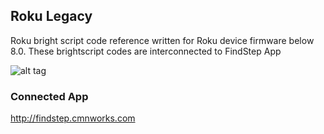 ## Roku Legacy
Roku bright script code reference written for Roku device firmware below 8.0. These brightscript codes are interconnected to FindStep App

![alt tag](http://findstep.cmnworks.com/img/page/services/findstep-model.png)

### Connected App
http://findstep.cmnworks.com
